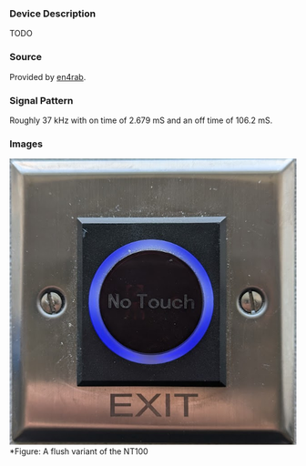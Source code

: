 ### Device Description

TODO

### Source

Provided by [en4rab](https://twitter.com/en4rab).

### Signal Pattern

Roughly 37 kHz with on time of 2.679 mS and an off time of 106.2 mS.

### Images

![NT100](img/NT100.png)
*Figure: A flush variant of the NT100